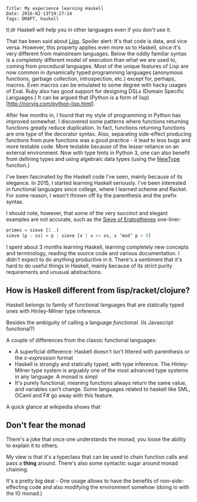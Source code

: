     Title: My experience learning Haskell
    Date: 2016-02-13T19:27:14
    Tags: DRAFT, haskell


tl;dr Haskell will help you in other languages even if you don't use it.

That has been said about [Lisp](http://www.catb.org/~esr/faqs/hacker-howto.html#skills1). Spoiler alert: It's that code is data, and vice versa. However, this property applies even more so to Haskell, since it's very different from mainstream languages. Below the oddly familiar syntax is a completely different model of execution than what we are used to, coming from procedural languages. Most of the unique features of Lisp are now common in dynamically typed programming languages (anonymous functions, garbage collection, introspection, etc.) except for, perhaps, macros. Even macros can be emulated to some degree with hacky usages of Eval. Ruby also has good support for designing DSLs (Domain Specific Languages.) It can be argued that (Python is a form of lisp)[http://norvig.com/python-lisp.html].

After few months in, I found that my style of programming in Python has improved somewhat. I discovered some patterns where functions returning functions greatly reduce duplication. In fact, functions returning functions are one type of the decorator syntax. Also, separating side-effect producing functions from pure functions was a good practice - it lead to less bugs and more testable code. More testable because of the lesser reliance on an external environment.  Now with type hints in Python 3, one can also benefit from defining types and using algebraic data types (using the [NewType](https://docs.python.org/3/library/typing.html#newtype) function.)


I've been fascinated by the Haskell code I've seen, mainly because of its elegance. In 2015, I started learning Haskell seriously. I've been interested in functional languages since college, where I learned scheme and Racket. For some reason, I wasn't thrown off by the parenthesis and the prefix syntax.

I should note, however, that some of the very succinct and elegant examples are not accurate, such as the [Sieve of Eratosthenes](https://www.cs.hmc.edu/~oneill/papers/Sieve-JFP.pdf) one-liner:

```Haskell
primes = sieve [2..]
sieve (p : xs) = p : sieve [x | x <− xs, x ‘mod‘ p > 0]
```

I spent about 3 months learning Haskell, learning completely new concepts and terminology, reading the source code and various documentation. I didn't expect to do anything productive in it. There's a sentiment that it's hard to do useful things in Haskell, mainly because of its strict purity requirements and unusual abstractions.


## How is Haskell different from lisp/racket/clojure?

Haskell belongs to family of functional languages that are statically typed ones with Hinley-Milner type inference.

Besides the ambiguity of calling a language _functional_. (Is Javascript functional?)

A couple of differences from the classic functional languages:

- A superficial difference: Haskell doesn't isn't littered with parenthesis or the _s-expression_ format
- Haskell is strongly and statically typed, with type inference. The Hinley-Milner type system is arguably one of the most advanced type systems in any language. A monad is simpl
- It's purely functional, meaning functions always return the same value, and variables can't change. Some languages related to haskell like SML, OCaml and F# go away with this feature.

A quick glance at wikipedia shows that



## Don't fear the monad

There's a joke that once one understands the monad, you loose the ability to explain it to others.

My view is that it's a typeclass that can be used to chain function calls and pass a __thing__ around. There's also some syntactic sugar around monad chaining.

It's a pretty big deal - One usage allows to have the benefits of non-side-effecting code and also modifying the environment somehow (doing io with the IO monad.)






<!-- more -->
